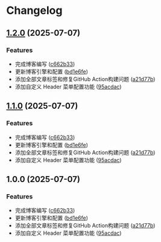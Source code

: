 # Changelog

## [1.2.0](https://github.com/bosens-China/yliu-blog-engine/compare/v1.1.0...v1.2.0) (2025-07-07)


### Features

* 完成博客编写 ([c662b33](https://github.com/bosens-China/yliu-blog-engine/commit/c662b330ad488dda1b52cb179212faad5a48d3de))
* 更新博客引擎和配置 ([bd1e6fe](https://github.com/bosens-China/yliu-blog-engine/commit/bd1e6febfdd91c395cb8373ecc9c87d0e7309fc8))
* 添加全部文章标签和修复GitHub Action构建问题 ([a21d77b](https://github.com/bosens-China/yliu-blog-engine/commit/a21d77be2fc96c86b1f1a0d1569ace0b148c3f5b))
* 添加自定义 Header 菜单配置功能 ([95acdac](https://github.com/bosens-China/yliu-blog-engine/commit/95acdaca05e4eb510767aa290a19f0fb1b72dca1))

## [1.1.0](https://github.com/bosens-China/yliu-blog-engine/compare/v1.0.0...v1.1.0) (2025-07-07)


### Features

* 完成博客编写 ([c662b33](https://github.com/bosens-China/yliu-blog-engine/commit/c662b330ad488dda1b52cb179212faad5a48d3de))
* 更新博客引擎和配置 ([bd1e6fe](https://github.com/bosens-China/yliu-blog-engine/commit/bd1e6febfdd91c395cb8373ecc9c87d0e7309fc8))
* 添加全部文章标签和修复GitHub Action构建问题 ([a21d77b](https://github.com/bosens-China/yliu-blog-engine/commit/a21d77be2fc96c86b1f1a0d1569ace0b148c3f5b))
* 添加自定义 Header 菜单配置功能 ([95acdac](https://github.com/bosens-China/yliu-blog-engine/commit/95acdaca05e4eb510767aa290a19f0fb1b72dca1))

## 1.0.0 (2025-07-07)


### Features

* 完成博客编写 ([c662b33](https://github.com/bosens-China/yliu-blog-engine/commit/c662b330ad488dda1b52cb179212faad5a48d3de))
* 更新博客引擎和配置 ([bd1e6fe](https://github.com/bosens-China/yliu-blog-engine/commit/bd1e6febfdd91c395cb8373ecc9c87d0e7309fc8))
* 添加全部文章标签和修复GitHub Action构建问题 ([a21d77b](https://github.com/bosens-China/yliu-blog-engine/commit/a21d77be2fc96c86b1f1a0d1569ace0b148c3f5b))
* 添加自定义 Header 菜单配置功能 ([95acdac](https://github.com/bosens-China/yliu-blog-engine/commit/95acdaca05e4eb510767aa290a19f0fb1b72dca1))
